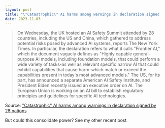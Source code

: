 ```yaml
---
layout: post
title: "\"Catastrophic\" AI harms among warnings in declaration signed by 28 nations"
date: 2023-11-03
---
```


> On Wednesday, the UK hosted an AI Safety Summit attended by 28 countries,
including the US and China, which gathered to address potential risks posed
by advanced AI systems, reports The New York Times. In particular, the
declaration refers to what it calls "Frontier AI," which the document
vaguely defines as "Highly capable general-purpose AI models, including
foundation models, that could perform a wide variety of tasks-as well as
relevant specific narrow AI that could exhibit capabilities that cause
harm-which match or exceed the capabilities present in today's most
advanced models." The US, for its part, has announced a separate American
AI Safety Institute, and President Biden recently issued an executive order
on AI. The European Union is working on an AI bill to establish regulatory
principles and guidelines for specific AI technologies.

Source: ["Catastrophic" AI harms among warnings in declaration signed by 28
nations](https://arstechnica.com/?p=1980413)

But could this consolidate power?  See my other recent post.

